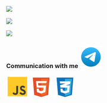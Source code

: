[![](https://readme-typing-svg.herokuapp.com?font=Fira+Code&pause=1000&color=1CF70E&random=false&width=600&lines=Hi!+My+name+is+Oleg%2C+I+am+a+Front-end+developer)](https://github.com/ArefevOleg)




[![](https://i.postimg.cc/WbwDfpMp/013811d63121a093c32714cbbeeea0d0.gif)](https://youtu.be/WXuK6gekU1Y?si=e1cVMdgezWtRykjr)






[![](https://readme-typing-svg.herokuapp.com?font=Fira+Code&duration=15000&pause=1000&color=00F743&random=false&width=435&lines=THE+LIFE+OF+CODER)](https://music.yandex.ru/users/akido-rus/playlists/1001)

### Communication with me  [![](/images/telegram-svgrepo-com.svg)](https://t.me/arefevoleg)

[![](/images/js-svgrepo-com.svg)](https://ru.wikipedia.org/wiki/JavaScript)
[![](/images/html-5-svgrepo-com.svg)](https://ru.wikipedia.org/wiki/HTML)
[![](/images/css-3-svgrepo-com.svg)](https://ru.wikipedia.org/wiki/CSS)